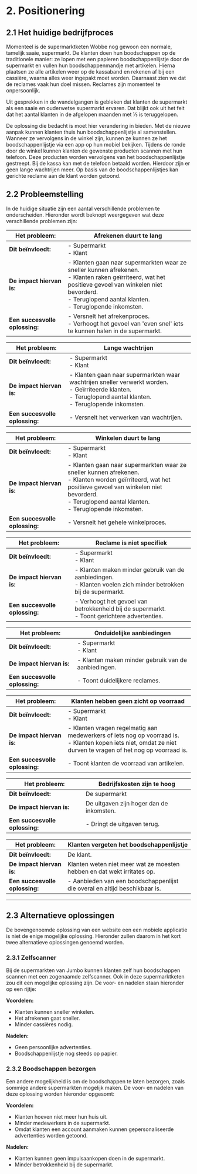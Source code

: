 # 2. Positionering

## 2.1 Het huidige bedrijfproces
Momenteel is de supermarktketen Wobbe nog gewoon een normale, tamelijk saaie, supermarkt. De klanten doen hun boodschappen op de traditionele manier: ze lopen met een papieren boodschappenlijstje door de supermarkt en vullen hun boodschappenmandje met artikelen. Hierna plaatsen ze alle artikelen weer op de kassaband en rekenen af bij een cassière, waarna alles weer ingepakt moet worden. Daarnaast zien we dat de reclames vaak hun doel missen. Reclames zijn momenteel te onpersoonlijk.

Uit gesprekken in de wandelgangen is gebleken dat klanten de supermarkt als een saaie en ouderwetse supermarkt ervaren. Dat blijkt ook uit het feit dat het aantal klanten in de afgelopen maanden met ⅓ is teruggelopen.

De oplossing die bedacht is moet hier verandering in bieden. Met de nieuwe aanpak kunnen klanten thuis hun boodschappenlijstje al samenstellen. Wanneer ze vervolgens in de winkel zijn, kunnen ze kunnen ze het boodschappenlijstje via een app op hun mobiel bekijken. Tijdens de ronde door de winkel kunnen klanten de gewenste producten scannen met hun telefoon. Deze producten worden vervolgens van het boodschappenlijstje gestreept. Bij de kassa kan met de telefoon betaald worden. Hierdoor
zijn er geen lange wachtrijen meer. Op basis van de boodschappenlijstjes kan gerichte reclame aan de klant worden getoond. 

## 2.2 Probleemstelling
In de huidige situatie zijn een aantal verschillende problemen te onderscheiden. Hieronder wordt beknopt weergegeven wat deze verschillende problemen zijn:

| __Het probleem:__              | Afrekenen duurt te lang                                                                                                                                                                                                        |
|--------------------------------|--------------------------------------------------------------------------------------------------------------------------------------------------------------------------------------------------------------------------------|
| __Dit beïnvloedt:__            | - Supermarkt<br />- Klant                                                                                                                                                                                                      |
| __De impact hiervan is:__      | - Klanten gaan naar supermarkten waar ze sneller kunnen afrekenen. <br />- Klanten raken geïrriteerd, wat het positieve gevoel van winkelen niet bevorderd.<br />- Teruglopend aantal klanten.<br />- Teruglopende inkomsten. |
| __Een succesvolle oplossing:__ | - Versnelt het afrekenproces.<br />- Verhoogt het gevoel van 'even snel' iets te kunnen halen in de supermarkt.                                                                                                                |

| __Het probleem:__              | Lange wachtrijen                                                                                                                                                         |
|--------------------------------|--------------------------------------------------------------------------------------------------------------------------------------------------------------------------|
| __Dit beïnvloedt:__            | - Supermarkt<br />- Klant                                                                                                                                                |
| __De impact hiervan is:__      | - Klanten gaan naar supermarkten waar wachtrijen sneller verwerkt worden.<br />- Geïrriteerde klanten.<br />- Teruglopend aantal klanten.<br />- Teruglopende inkomsten. |
| __Een succesvolle oplossing:__ | - Versnelt het verwerken van wachtrijen.                                                                                                                                 |

| __Het probleem:__              | Winkelen duurt te lang                                                                                                                                                                                                         |
|--------------------------------|--------------------------------------------------------------------------------------------------------------------------------------------------------------------------------------------------------------------------------|
| __Dit beïnvloedt:__            | - Supermarkt<br />- Klant                                                                                                                                                                                                      |
| __De impact hiervan is:__      | - Klanten gaan naar supermarkten waar ze sneller kunnen afrekenen. <br />- Klanten worden geïrriteerd, wat het positieve gevoel van winkelen niet bevorderd.<br />- Teruglopend aantal klanten.<br />- Teruglopende inkomsten. |
| __Een succesvolle oplossing:__ | - Versnelt het gehele winkelproces.                                                                                                                                                                                            |

| __Het probleem:__              | Reclame is niet specifiek                                                                                          |
|--------------------------------|--------------------------------------------------------------------------------------------------------------------|
| __Dit beïnvloedt:__            | - Supermarkt<br />- Klant                                                                                          |
| __De impact hiervan is:__      | - Klanten maken minder gebruik van de aanbiedingen.<br />- Klanten voelen zich minder betrokken bij de supermarkt. |
| __Een succesvolle oplossing:__ | - Verhoogt het gevoel van betrokkenheid bij de supermarkt.<br />- Toont gerichtere advertenties.                   |

| __Het probleem:__              | Onduidelijke aanbiedingen                           |
|--------------------------------|-----------------------------------------------------|
| __Dit beïnvloedt:__            | - Supermarkt<br />- Klant                           |
| __De impact hiervan is:__      | - Klanten maken minder gebruik van de aanbiedingen. |
| __Een succesvolle oplossing:__ | - Toont duidelijkere reclames.                      |

| __Het probleem:__              | Klanten hebben geen zicht op voorraad                                                                                                                             |
|--------------------------------|-------------------------------------------------------------------------------------------------------------------------------------------------------------------|
| __Dit beïnvloedt:__            | - Supermarkt<br />- Klant                                                                                                                                         |
| __De impact hiervan is:__      | - Klanten vragen regelmatig aan medewerkers of iets nog op voorraad is.<br />- Klanten kopen iets niet, omdat ze niet durven te vragen of het nog op voorraad is. |
| __Een succesvolle oplossing:__ | - Toont klanten de voorraad van artikelen.                                                                                                                        |

| __Het probleem:__              | Bedrijfskosten zijn te hoog              |
|--------------------------------|------------------------------------------|
| __Dit beïnvloedt:__            | De supermarkt                            |
| __De impact hiervan is:__      | De uitgaven zijn hoger dan de inkomsten. |
| __Een succesvolle oplossing:__ | - Dringt de uitgaven terug.              |

| __Het probleem:__              | Klanten vergeten het boodschappenlijstje                                   |
|--------------------------------|----------------------------------------------------------------------------|
| __Dit beïnvloedt:__            | De klant.                                                                  |
| __De impact hiervan is:__      | Klanten weten niet meer wat ze moesten hebben en dat wekt irritates op.    |
| __Een succesvolle oplossing:__ | - Aanbieden van een boodschappenlijst die overal en altijd beschikbaar is. |

---

## 2.3 Alternatieve oplossingen
De bovengenoemde oplossing van een website een een mobiele applicatie is niet de enige mogelijke oplossing. Hieronder zullen daarom in het kort twee alternatieve oplossingen genoemd worden.

### 2.3.1 Zelfscanner 
Bij de supermarkten van Jumbo kunnen klanten zelf hun boodschappen scannen met een zogenaamde zelfscanner. Ook in deze supermarktketen zou dit een mogelijke oplossing zijn. De voor- en nadelen staan hieronder op een rijtje:

__Voordelen:__
- Klanten kunnen sneller winkelen.
- Het afrekenen gaat sneller.
- Minder cassières nodig.

__Nadelen:__
- Geen persoonlijke advertenties.
- Boodschappenlijstje nog steeds op papier.

### 2.3.2 Boodschappen bezorgen
Een andere mogelijkheid is om de boodschappen te laten bezorgen, zoals sommige andere supermarkten mogelijk maken. De voor- en nadelen van deze oplossing worden hieronder opgesomt:

__Voordelen:__
- Klanten hoeven niet meer hun huis uit.
- Minder medewerkers in de supermarkt.
- Omdat klanten een account aanmaken kunnen gepersonaliseerde advertenties worden getoond.

__Nadelen:__
- Klanten kunnen geen impulsaankopen doen in de supermarkt.
- Minder betrokkenheid bij de supermarkt.

